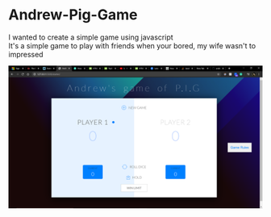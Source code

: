 # Andrew-Pig-Game
<p>I wanted to create a simple game using javascript<br>It's a simple game to play with friends when your bored, my wife wasn't to impressed</p>
<img src="pigGamePhoto.png" alt="pig game photo">
